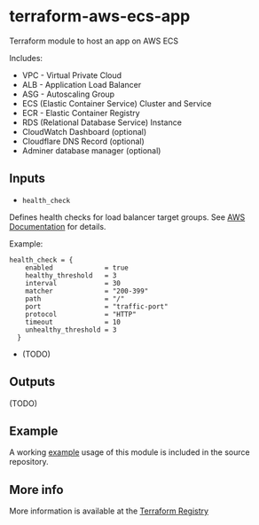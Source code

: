 # terraform-aws-ecs-app
Terraform module to host an app on AWS ECS

Includes:

* VPC - Virtual Private Cloud
* ALB - Application Load Balancer
* ASG - Autoscaling Group
* ECS (Elastic Container Service) Cluster and Service
* ECR - Elastic Container Registry
* RDS (Relational Database Service) Instance
* CloudWatch Dashboard (optional)
* Cloudflare DNS Record (optional)
* Adminer database manager (optional)

## Inputs

- `health_check`

Defines health checks for load balancer target groups. See [AWS Documentation](https://docs.aws.amazon.com/elasticloadbalancing/latest/network/target-group-health-checks.html) for details.

Example:

```hcl
health_check = {
    enabled             = true
    healthy_threshold   = 3
    interval            = 30
    matcher             = "200-399"
    path                = "/"
    port                = "traffic-port"
    protocol            = "HTTP"
    timeout             = 10
    unhealthy_threshold = 3
  }
```

- (TODO)

## Outputs

(TODO)


## Example

A working [example](https://github.com/silinternational/terraform-aws-ecs-app/tree/main/test) usage of this module is included in the source repository.

## More info

More information is available at the [Terraform Registry](https://registry.terraform.io/modules/silinternational/ecs-app/aws/latest)
